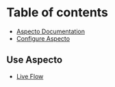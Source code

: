 # Table of contents

* [Aspecto Documentation](README.md)
* [Configure Aspecto](configure.md)

## Use Aspecto

* [Live Flow](use-aspecto/live-flow.md)

